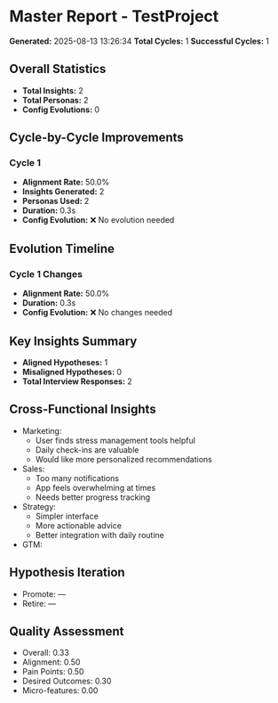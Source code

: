 # Master Report - TestProject

**Generated:** 2025-08-13 13:26:34
**Total Cycles:** 1
**Successful Cycles:** 1

## Overall Statistics

- **Total Insights:** 2
- **Total Personas:** 2
- **Config Evolutions:** 0

## Cycle-by-Cycle Improvements

### Cycle 1

- **Alignment Rate:** 50.0%
- **Insights Generated:** 2
- **Personas Used:** 2
- **Duration:** 0.3s
- **Config Evolution:** ❌ No evolution needed

## Evolution Timeline

### Cycle 1 Changes

- **Alignment Rate:** 50.0%
- **Duration:** 0.3s
- **Config Evolution:** ❌ No changes needed

## Key Insights Summary

- **Aligned Hypotheses:** 1
- **Misaligned Hypotheses:** 0
- **Total Interview Responses:** 2


## Cross-Functional Insights

- Marketing:
  - User finds stress management tools helpful
  - Daily check-ins are valuable
  - Would like more personalized recommendations
- Sales:
  - Too many notifications
  - App feels overwhelming at times
  - Needs better progress tracking
- Strategy:
  - Simpler interface
  - More actionable advice
  - Better integration with daily routine
- GTM:


## Hypothesis Iteration

- Promote: —
- Retire: —

## Quality Assessment

- Overall: 0.33
- Alignment: 0.50
- Pain Points: 0.50
- Desired Outcomes: 0.30
- Micro-features: 0.00
